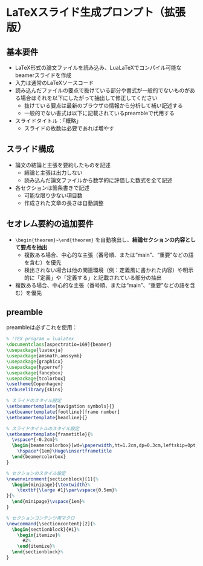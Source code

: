 # LaTeXスライド生成プロンプト（拡張版）

## 基本要件
* LaTeX形式の論文ファイルを読み込み、LuaLaTeXでコンパイル可能なbeamerスライドを作成
* 入力は通常のLaTeXソースコード
* 読み込んだファイルの要点で抜けている部分や書式が一般的でないものがある場合はそれを以下にしたがって抽出して修正してください
  * 抜けている要点は最新のブラウザの情報から分析して補い記述する
  * 一般的でない書式は以下に記載されているpreambleで代用する
* スライドタイトル：「概略」
    * スライドの枚数は必要であれば増やす


## スライド構成
* 論文の結論と主張を要約したものを記述
    * 結論と主張は出力しない
    * 読み込んだ論文ファイルから数学的に評価した数式を全て記述
* 各セクションは箇条書きで記述
    * 可能な限り少ない項目数
    * 作成された文章の長さは自動調整


## セオレム要約の追加要件
* `\begin{theorem}~\end{theorem}` を自動検出し、**結論セクションの内容として要点を抽出**
  * 複数ある場合、中心的な主張（番号順、または“main”、“重要”などの語を含む）を優先
  * 検出されない場合は他の関連環境（例：定義風に書かれた内容）や明示的に「定義」や「定義する」と記載されている部分の抽出
* 複数ある場合、中心的な主張（番号順、または“main”、“重要”などの語を含む）を優先

## preamble
preambleは必ずこれを使用：

```latex
% !TEX program = lualatex
\documentclass[aspectratio=169]{beamer}
\usepackage{luatexja}
\usepackage{amsmath,amssymb}
\usepackage{graphicx}
\usepackage{hyperref}
\usepackage{fancybox}
\usepackage{tcolorbox}
\usetheme{Copenhagen}
\tcbuselibrary{skins}

% スライドのスタイル設定
\setbeamertemplate{navigation symbols}{}
\setbeamertemplate{footline}[frame number]
\setbeamertemplate{headline}{}

% スライドタイトルのスタイル設定
\setbeamertemplate{frametitle}{%
  \vspace*{-0.2cm}%
  \begin{beamercolorbox}[wd=\paperwidth,ht=1.2cm,dp=0.3cm,leftskip=0pt,rightskip=0pt]{frametitle}
    \hspace*{1em}\Huge\insertframetitle
  \end{beamercolorbox}
}

% セクションのスタイル設定
\newenvironment{sectionblock}[1]{%
  \begin{minipage}{\textwidth}%
    \textbf{\large #1}\par\vspace{0.5em}%
}{%
  \end{minipage}\vspace{1em}%
}

% セクションコンテンツ用マクロ
\newcommand{\sectioncontent}[2]{%
  \begin{sectionblock}{#1}%
    \begin{itemize}%
      #2%
    \end{itemize}%
  \end{sectionblock}%
}
```